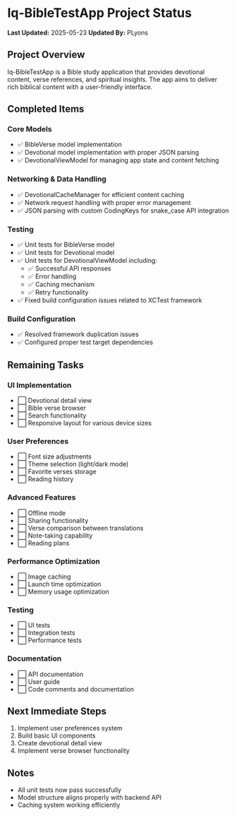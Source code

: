 # Iq-BibleTestApp Project Status

**Last Updated:** 2025-05-23
**Updated By:** PLyons

## Project Overview

Iq-BibleTestApp is a Bible study application that provides devotional content, verse references, and spiritual insights. The app aims to deliver rich biblical content with a user-friendly interface.

## Completed Items

### Core Models
- ✅ BibleVerse model implementation
- ✅ Devotional model implementation with proper JSON parsing
- ✅ DevotionalViewModel for managing app state and content fetching

### Networking & Data Handling
- ✅ DevotionalCacheManager for efficient content caching
- ✅ Network request handling with proper error management
- ✅ JSON parsing with custom CodingKeys for snake_case API integration

### Testing
- ✅ Unit tests for BibleVerse model
- ✅ Unit tests for Devotional model
- ✅ Unit tests for DevotionalViewModel including:
  - ✅ Successful API responses
  - ✅ Error handling
  - ✅ Caching mechanism
  - ✅ Retry functionality
- ✅ Fixed build configuration issues related to XCTest framework

### Build Configuration
- ✅ Resolved framework duplication issues
- ✅ Configured proper test target dependencies

## Remaining Tasks

### UI Implementation
- ⬜️ Devotional detail view
- ⬜️ Bible verse browser
- ⬜️ Search functionality
- ⬜️ Responsive layout for various device sizes

### User Preferences
- ⬜️ Font size adjustments
- ⬜️ Theme selection (light/dark mode)
- ⬜️ Favorite verses storage
- ⬜️ Reading history

### Advanced Features
- ⬜️ Offline mode
- ⬜️ Sharing functionality
- ⬜️ Verse comparison between translations
- ⬜️ Note-taking capability
- ⬜️ Reading plans

### Performance Optimization
- ⬜️ Image caching
- ⬜️ Launch time optimization
- ⬜️ Memory usage optimization

### Testing
- ⬜️ UI tests
- ⬜️ Integration tests
- ⬜️ Performance tests

### Documentation
- ⬜️ API documentation
- ⬜️ User guide
- ⬜️ Code comments and documentation

## Next Immediate Steps

1. Implement user preferences system
2. Build basic UI components
3. Create devotional detail view
4. Implement verse browser functionality

## Notes

- All unit tests now pass successfully
- Model structure aligns properly with backend API
- Caching system working efficiently

